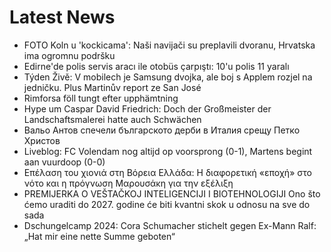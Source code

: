 # Latest News
-  FOTO Koln u 'kockicama': Naši navijači su preplavili dvoranu, Hrvatska ima ogromnu podršku
-  Edirne'de polis servis aracı ile otobüs çarpıştı: 10'u polis 11 yaralı
-  Týden Živě: V mobilech je Samsung dvojka, ale boj s Applem rozjel na jedničku. Plus Martinův report ze San José
-  Rimforsa föll tungt efter upphämtning
-  Hype um Caspar David Friedrich: Doch der Großmeister der Landschaftsmalerei hatte auch Schwächen
-  Вальо Антов спечели българското дерби в Италия срещу Петко Христов
-  Liveblog: FC Volendam nog altijd op voorsprong (0-1), Martens begint aan vuurdoop (0-0)
-  Επέλαση του χιονιά στη Βόρεια Ελλάδα: Η διαφορετική «εποχή» στο νότο και η πρόγνωση Μαρουσάκη για την εξέλιξη
-  PREMIJERKA O VEŠTAČKOJ INTELIGENCIJI I BIOTEHNOLOGIJI Ono što ćemo uraditi do 2027. godine će biti kvantni skok u odnosu na sve do sada
-  Dschungelcamp 2024: Cora Schumacher stichelt gegen Ex-Mann Ralf: „Hat mir eine nette Summe geboten“
